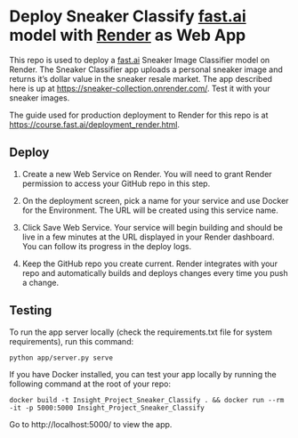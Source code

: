 # Deploy Sneaker Classify [fast.ai](https://www.fast.ai) model with [Render](https://render.com) as Web App 


This repo is used to deploy a [fast.ai](https://github.com/fastai/fastai) Sneaker Image Classifier model on Render. The Sneaker Classifier app uploads a personal sneaker image and returns it’s dollar value in the sneaker resale market. The app described here is up at https://sneaker-collection.onrender.com/. Test it with your sneaker images.

The guide used for production deployment to Render for this repo is at https://course.fast.ai/deployment_render.html.


## Deploy

1. Create a new Web Service on Render. You will need to grant Render permission to access your GitHub repo in this step.

2. On the deployment screen, pick a name for your service and use Docker for the Environment. The URL will be created using this service name.

3. Click Save Web Service. Your service will begin building and should be live in a few minutes at the URL displayed in your Render dashboard. You can follow its progress in the deploy logs.

4. Keep the GitHub repo you create current. Render integrates with your repo and automatically builds and deploys changes every time you push a change.

## Testing

To run the app server locally (check the requirements.txt file for system requirements), run this command:

```
python app/server.py serve
```

If you have Docker installed, you can test your app locally by running the following command at the root of your repo:

```
docker build -t Insight_Project_Sneaker_Classify . && docker run --rm -it -p 5000:5000 Insight_Project_Sneaker_Classify

```

Go to http://localhost:5000/ to view the app.
